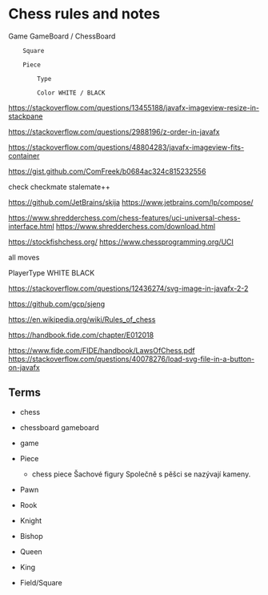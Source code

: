 # Chess rules and notes


Game
	GameBoard / ChessBoard

		Square

		Piece

			Type

			Color WHITE / BLACK


https://stackoverflow.com/questions/13455188/javafx-imageview-resize-in-stackpane

https://stackoverflow.com/questions/2988196/z-order-in-javafx

https://stackoverflow.com/questions/48804283/javafx-imageview-fits-container

https://gist.github.com/ComFreek/b0684ac324c815232556


check
checkmate
stalemate++

https://github.com/JetBrains/skija
https://www.jetbrains.com/lp/compose/

https://www.shredderchess.com/chess-features/uci-universal-chess-interface.html
https://www.shredderchess.com/download.html

https://stockfishchess.org/
https://www.chessprogramming.org/UCI

all moves

PlayerType
	WHITE
	BLACK


https://stackoverflow.com/questions/12436274/svg-image-in-javafx-2-2

https://github.com/gcp/sjeng


https://en.wikipedia.org/wiki/Rules_of_chess

https://handbook.fide.com/chapter/E012018

https://www.fide.com/FIDE/handbook/LawsOfChess.pdf
https://stackoverflow.com/questions/40078276/load-svg-file-in-a-button-on-javafx


## Terms

* chess
* chessboard
	gameboard
* game

* Piece
	* chess piece
		Šachové figury
		Společně s pěšci se nazývají kameny.

* Pawn
* Rook
* Knight
* Bishop
* Queen
* King

* Field/Square
